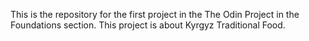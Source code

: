 This is the repository for the first project in the The Odin Project in the Foundations section. This project is about Kyrgyz Traditional Food.
